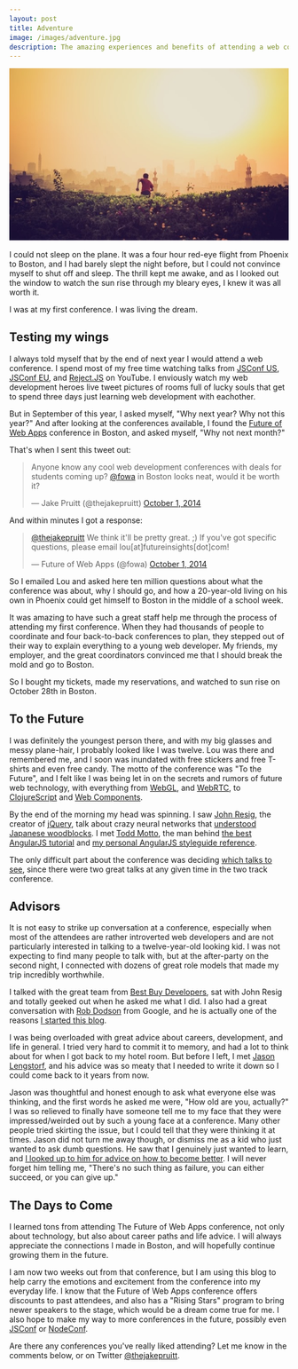 ```yaml
---
layout: post
title: Adventure
image: /images/adventure.jpg
description: The amazing experiences and benefits of attending a web conference.
---
```


![Adventure - JavaScript Jake](/images/adventure.jpg)

I could not sleep on the plane. It was a four hour red-eye flight from Phoenix to Boston, and I had barely slept the night before, but I could not convince myself to shut off and sleep. The thrill kept me awake, and as I looked out the window to watch the sun rise through my bleary eyes, I knew it was all worth it.

I was at my first conference. I was living the dream.

## Testing my wings

I always told myself that by the end of next year I would attend a web conference. I spend most of my free time watching talks from [JSConf US](https://www.youtube.com/playlist?list=PL37ZVnwpeshFXOP2lqCUykYPXYNsK_fgN), [JSConf EU](https://www.youtube.com/playlist?list=PL37ZVnwpeshGPw2RfUGNQbPsU_WGpi05J), and [Reject.JS](https://www.youtube.com/playlist?list=PL37ZVnwpeshF8Sr8JZNFU6boKMmod9YBw) on YouTube. I enviously watch my web development heroes live tweet pictures of rooms full of lucky souls that get to spend three days just learning web development with eachother.

But in September of this year, I asked myself, "Why next year? Why not this year?" And after looking at the conferences available, I found the [Future of Web Apps](https://futureofwebapps.com/boston-2014/) conference in Boston, and asked myself, "Why not next month?"

That's when I sent this tweet out:

<blockquote class="twitter-tweet" lang="en"><p>Anyone know any cool web development conferences with deals for students coming up? <a href="https://twitter.com/fowa">@fowa</a> in Boston looks neat, would it be worth it?</p>&mdash; Jake Pruitt (@thejakepruitt) <a href="https://twitter.com/thejakepruitt/status/517429590915284992">October 1, 2014</a></blockquote>
<script async src="//platform.twitter.com/widgets.js" charset="utf-8"></script>

And within minutes I got a response:

<blockquote class="twitter-tweet" data-conversation="none" lang="en"><p><a href="https://twitter.com/thejakepruitt">@thejakepruitt</a> We think it&#39;ll be pretty great. ;) If you&#39;ve got specific questions, please email lou[at]futureinsights[dot]com!</p>&mdash; Future of Web Apps (@fowa) <a href="https://twitter.com/fowa/status/517432579625349120">October 1, 2014</a></blockquote>
<script async src="//platform.twitter.com/widgets.js" charset="utf-8"></script>

So I emailed Lou and asked here ten million questions about what the conference was about, why I should go, and how a 20-year-old living on his own in Phoenix could get himself to Boston in the middle of a school week.

It was amazing to have such a great staff help me through the process of attending my first conference. When they had thousands of people to coordinate and four back-to-back conferences to plan, they stepped out of their way to explain everything to a young web developer. My friends, my employer, and the great coordinators convinced me that I should break the mold and go to Boston.

So I bought my tickets, made my reservations, and watched to sun rise on October 28th in Boston.

## To the Future

I was definitely the youngest person there, and with my big glasses and messy plane-hair, I probably looked like I was twelve. Lou was there and remembered me, and I soon was inundated with free stickers and free T-shirts and even free candy. The motto of the conference was "To the Future", and I felt like I was being let in on the secrets and rumors of future web technology, with everything from [WebGL](http://www.chromeexperiments.com/webgl/), and [WebRTC](http://www.webrtc.org/), to [ClojureScript](https://github.com/clojure/clojurescript) and [Web Components](http://webcomponents.org/).

By the end of the morning my head was spinning. I saw [John Resig](https://twitter.com/jeresig), the creator of [jQuery](http://jquery.com/), talk about crazy neural networks that [understood Japanese woodblocks](http://ukiyo-e.org/). I met [Todd Motto](https://twitter.com/toddmotto), the man behind [the best AngularJS tutorial](http://www.airpair.com/angularjs/posts/angularjs-tutorial) and [my personal AngularJS styleguide reference](http://toddmotto.com/opinionated-angular-js-styleguide-for-teams/?utm_source=javascriptweekly&utm_medium=email).

The only difficult part about the conference was deciding [which talks to see](https://futureofwebapps.com/boston-2014/schedule/day-1/), since there were two great talks at any given time in the two track conference.

## Advisors

It is not easy to strike up conversation at a conference, especially when most of the attendees are rather introverted web developers and are not particularly interested in talking to a twelve-year-old looking kid. I was not expecting to find many people to talk with, but at the after-party on the second night, I connected with dozens of great role models that made my trip incredibly worthwhile. 

I talked with the great team from [Best Buy Developers](https://developer.bestbuy.com/), sat with John Resig and totally geeked out when he asked me what I did. I also had a great conversation with [Rob Dodson](https://twitter.com/rob_dodson) from Google, and he is actually one of the reasons [I started this blog](http://javascriptjake.com/2014/11/01/inauguration.html).

I was being overloaded with great advice about careers, development, and life in general. I tried very hard to commit it to memory, and had a lot to think about for when I got back to my hotel room. But before I left, I met [Jason Lengstorf](https://twitter.com/jlengstorf), and his advice was so meaty that I needed to write it down so I could come back to it years from now.

Jason was thoughtful and honest enough to ask what everyone else was thinking, and the first words he asked me were, "How old are you, actually?" I was so relieved to finally have someone tell me to my face that they were impressed/weirded out by such a young face at a conference. Many other people tried skirting the issue, but I could tell that they were thinking it at times. Jason did not turn me away though, or dismiss me as a kid who just wanted to ask dumb questions. He saw that I genuinely just wanted to learn, and [I looked up to him for advice on how to become better](http://lengstorf.com/wizards-and-assholes/). I will never forget him telling me, "There's no such thing as failure, you can either succeed, or you can give up."

## The Days to Come

I learned tons from attending The Future of Web Apps conference, not only about technology, but also about career paths and life advice. I will always appreciate the connections I made in Boston, and will hopefully continue growing them in the future.

I am now two weeks out from that conference, but I am using this blog to help carry the emotions and excitement from the conference into my everyday life. I know that the Future of Web Apps conference offers discounts to past attendees, and also has a "Rising Stars" program to bring newer speakers to the stage, which would be a dream come true for me. I also hope to make my way to more conferences in the future, possibly even [JSConf](http://2014.jsconf.us/) or [NodeConf](http://nodeconf.com/).

Are there any conferences you've really liked attending? Let me know in the comments below, or on Twitter [@thejakepruitt](https://twitter.com/thejakepruitt).